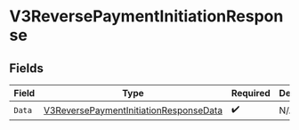 # V3ReversePaymentInitiationResponse


## Fields

| Field                                                                                                       | Type                                                                                                        | Required                                                                                                    | Description                                                                                                 |
| ----------------------------------------------------------------------------------------------------------- | ----------------------------------------------------------------------------------------------------------- | ----------------------------------------------------------------------------------------------------------- | ----------------------------------------------------------------------------------------------------------- |
| `Data`                                                                                                      | [V3ReversePaymentInitiationResponseData](../../Models/Components/V3ReversePaymentInitiationResponseData.md) | :heavy_check_mark:                                                                                          | N/A                                                                                                         |